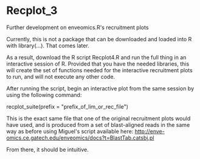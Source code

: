# Recplot_3
Further development on enveomics.R's recruitment plots

Currently, this is not a package that can be downloaded and loaded into R with library(...). That comes later.

As a result, download the R script Recplot4.R and run the full thing in an interactive session of R. Provided that you have the needed libraries, this will create the set of functions needed for the interactive recruitment plots to run, and will not execute any other code.

After running the script, begin an interactive plot from the same session by using the following command:

recplot_suite(prefix = "prefix_of_lim_or_rec_file")

This is the exact same file that one of the original recruitment plots would have used, and is produced from a set of blast-aligned reads in the same way as before using Miguel's script available here: http://enve-omics.ce.gatech.edu/enveomics/docs?t=BlastTab.catsbj.pl

From there, it should be intuitive.
